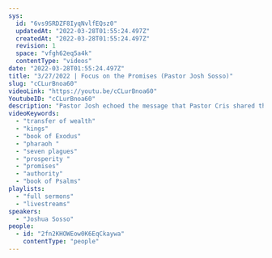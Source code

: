 ```yaml
---
sys:
  id: "6vs9SRDZF8IyqNvlfEQsz0"
  updatedAt: "2022-03-28T01:55:24.497Z"
  createdAt: "2022-03-28T01:55:24.497Z"
  revision: 1
  space: "vfgh62eq5a4k"
  contentType: "videos"
date: "2022-03-28T01:55:24.497Z"
title: "3/27/2022 | Focus on the Promises (Pastor Josh Sosso)"
slug: "cCLurBnoa60"
videoLink: "https://youtu.be/cCLurBnoa60"
YoutubeID: "cCLurBnoa60"
description: "Pastor Josh echoed the message that Pastor Cris shared this morning. The Lord is moving the hearts of kings and the Body of Christ is rising up to authority. He talks about the seven plagues in Egypt and how God always spared the Israelites during each plague, while the Egyptians suffered. Since God is separating us from the world, while the judgment is coming on the world, God will raise us up and we will continue to prosper. Focus on God's promises rather than the circumstances. This sermon was delivered at Freedom Fellowship Church International in San Antonio, TX."
videoKeywords:
  - "transfer of wealth"
  - "kings"
  - "book of Exodus"
  - "pharaoh "
  - "seven plagues"
  - "prosperity "
  - "promises"
  - "authority"
  - "book of Psalms"
playlists:
  - "full sermons"
  - "livestreams"
speakers:
  - "Joshua Sosso"
people:
  - id: "2fn2KHOWEow0K6EqCkaywa"
    contentType: "people"
---
```

